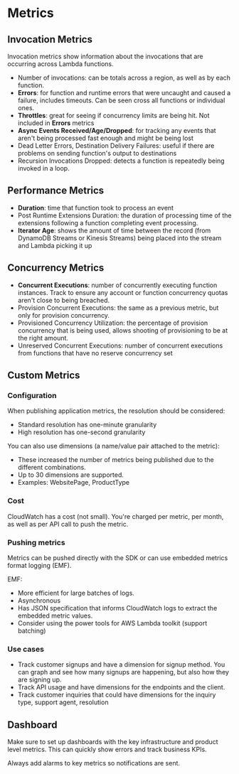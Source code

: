 # Metrics

## Invocation Metrics

Invocation metrics show information about the invocations that are occurring across Lambda functions.

- Number of invocations: can be totals across a region, as well as by each function.
- **Errors**: for function and runtime errors that were uncaught and caused a failure, includes timeouts. Can be seen cross all functions or individual ones.
- **Throttles**: great for seeing if concurrency limits are being hit. Not included in **Errors** metrics
- **Async Events Received/Age/Dropped**: for tracking any events that aren't being processed fast enough and might be being lost
- Dead Letter Errors, Destination Delivery Failures: useful if there are problems on sending function's output to destinations
- Recursion Invocations Dropped: detects a function is repeatedly being invoked in a loop.


## Performance Metrics

- **Duration**: time that function took to process an event
- Post Runtime Extensions Duration: the duration of processing time
of the extensions following a function completing event processing.
- **Iterator Age**: shows the amount of time between the record (from DynamoDB Streams or Kinesis Streams) being placed into the stream and Lambda picking it up


## Concurrency Metrics

- **Concurrent Executions**: number of concurrently executing function instances. Track to ensure any account or function concurrency quotas aren't close to being breached.
- Provision Concurrent Executions: the same as a previous metric, but only for provision concurrency.
- Provisioned Concurrency Utilization: the percentage of provision concurrency that is being used, allows shooting of provisioning to be at the right amount.
- Unreserved Concurrent Executions: number of concurrent executions from functions that have no reserve concurrency set


## Custom Metrics

### Configuration
When publishing application metrics, the resolution should be considered:
- Standard resolution has one-minute granularity
- High resolution has one-second granularity

You can also use dimensions (a name/value pair attached to the metric):
- These increased the number of metrics being published due to the different combinations.
- Up to 30 dimensions are supported.
- Examples: WebsitePage, ProductType

### Cost
CloudWatch has a cost (not small). You're charged per metric, per month, as well as per API call to push the metric.


### Pushing metrics
Metrics can be pushed directly with the SDK or can use embedded metrics format logging (EMF).

EMF:
- More efficient for large batches of logs.
- Asynchronous
- Has JSON specification that informs CloudWatch logs to extract the embedded metric values.
- Consider using the power tools for AWS Lambda toolkit (support batching)


### Use cases

- Track customer signups and have a dimension for signup method. You can graph and see how many signups are happening, but also how they are signing up.
- Track API usage and have dimensions for the endpoints and the client.
- Track customer inquiries that could have dimensions for the inquiry type, support agent, resolution


## Dashboard

Make sure to set up dashboards with the key infrastructure and product level metrics. This can quickly show errors and track business KPIs.

Always add alarms to key metrics so notifications are sent.